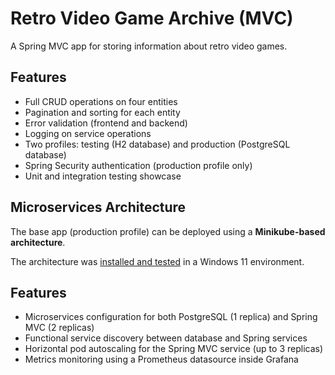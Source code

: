 # Retro Video Game Archive (MVC)

A Spring MVC app for storing information about retro video games.

## Features
- Full CRUD operations on four entities
- Pagination and sorting for each entity
- Error validation (frontend and backend)
- Logging on service operations
- Two profiles: testing (H2 database) and production (PostgreSQL database)
- Spring Security authentication (production profile only)
- Unit and integration testing showcase

## Microservices Architecture
The base app (production profile) can be deployed using a **Minikube-based architecture**.

The architecture was [installed and tested](./k8s-setup.md) in a Windows 11 environment.

## Features
- Microservices configuration for both PostgreSQL (1 replica) and Spring MVC (2 replicas)
- Functional service discovery between database and Spring services
- Horizontal pod autoscaling for the Spring MVC service (up to 3 replicas)
- Metrics monitoring using a Prometheus datasource inside Grafana